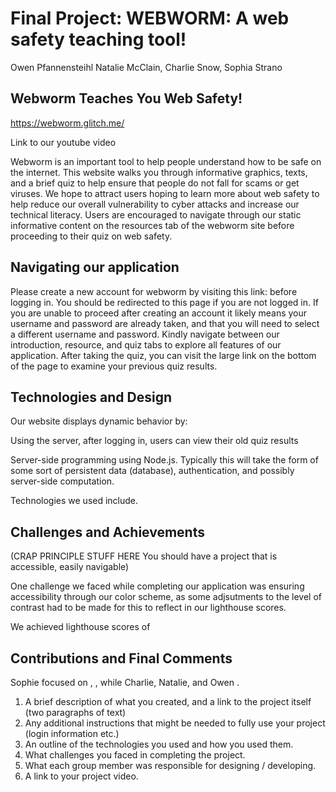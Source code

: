 # Final Project: WEBWORM: A web safety teaching tool! 

Owen Pfannensteihl Natalie McClain, Charlie Snow, Sophia Strano

## Webworm Teaches You Web Safety! 

https://webworm.glitch.me/

Link to our youtube video

Webworm is an important tool to help people understand how to be safe on the internet. This website walks you through  informative graphics, texts, and a brief quiz to help ensure that people do not fall for scams or get viruses.
We hope to attract users hoping to learn more about web safety to help reduce our overall vulnerability to cyber attacks and increase our technical literacy.
Users are encouraged to navigate through our static informative content on the resources tab of the webworm site before proceeding to their quiz on web safety.

## Navigating our application

Please create a new account for webworm by visiting this link: before logging in. You should be redirected to this page if you are not logged in. If you are unable to proceed after creating an account it likely means your username and password are already taken, and that you will need to select a different username and password. Kindly navigate between our introduction, resource, and quiz tabs to explore all features of our application. After taking the quiz, you can visit the large link on the bottom of the page to examine your previous quiz results. 

## Technologies and Design 
Our website displays dynamic behavior by:

Using the server, after logging in, users can view their old quiz results 

Server-side programming using Node.js. Typically this will take the form of some sort of persistent data 
(database), authentication, and possibly server-side computation.

Technologies we used include. 

## Challenges and Achievements

(CRAP PRINCIPLE STUFF HERE You should have a project that is accessible, easily navigable)

One challenge we faced while completing our application was ensuring accessibility through our color scheme, as some adjsutments to the level of contrast had to be made for this to reflect in our lighthouse scores. 

We achieved lighthouse scores of 

## Contributions and Final Comments

Sophie focused on , ,  while Charlie, Natalie, and Owen    . 


1. A brief description of what you created, and a link to the project itself (two paragraphs of text)
2. Any additional instructions that might be needed to fully use your project (login information etc.)
3. An outline of the technologies you used and how you used them.
4. What challenges you faced in completing the project.
5. What each group member was responsible for designing / developing.
6. A link to your project video.

